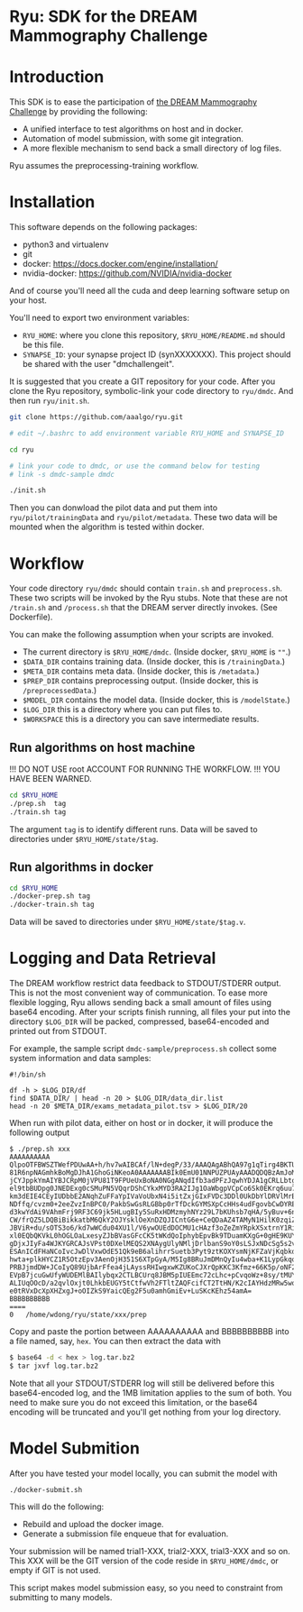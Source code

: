 Ryu: SDK for the DREAM Mammography Challenge
============================================

# Introduction

This SDK is to ease the participation of
[the DREAM Mammography Challenge](https://www.synapse.org/#!Synapse:syn4224222)
by providing the following:

- A unified interface to test algorithms on host and in docker.
- Automation of model submission, with some git integration.
- A more flexible mechanism to send back a small directory of log files.

Ryu assumes the preprocessing-training workflow.


# Installation

This software depends on the following packages:

- python3 and virtualenv
- git
- docker: https://docs.docker.com/engine/installation/
- nvidia-docker: https://github.com/NVIDIA/nvidia-docker

And of course you'll need all the cuda and deep learning software setup on your host.

You'll need to export two environment variables:

- `RYU_HOME`: where you clone this repository, `$RYU_HOME/README.md` should be this file.
- `SYNAPSE_ID`: your synapse project ID (synXXXXXXX). This project should be shared with the user "dmchallengeit". 

It is suggested that you create a GIT repository for your code.
After you clone the Ryu repository, symbolic-link your code directory to `ryu/dmdc`.
And then run `ryu/init.sh`.


```bash
git clone https://github.com/aaalgo/ryu.git

# edit ~/.bashrc to add environment variable RYU_HOME and SYNAPSE_ID

cd ryu

# link your code to dmdc, or use the command below for testing
# link -s dmdc-sample dmdc  

./init.sh
```

Then you can donwload the pilot data and put them into `ryu/pilot/trainingData`
and `ryu/pilot/metadata`.  These two data will be mounted when the algorithm
is tested within docker.

# Workflow

Your code directory `ryu/dmdc` should contain `train.sh` and `preprocess.sh`.
These two scripts will be invoked by the Ryu stubs. Note that these are not
`/train.sh` and `/process.sh` that the DREAM server directly invokes.
(See Dockerfile).

You can make the following assumption when your scripts are invoked.

- The current directory is `$RYU_HOME/dmdc`.  (Inside docker, `$RYU_HOME` is `""`.)
- `$DATA_DIR` contains training data. (Inside docker, this is `/trainingData`.)
- `$META_DIR` contains meta data. (Inside docker, this is `/metadata`.)
- `$PREP_DIR` contains preprocessing output. (Inside docker, this is `/preprocessedData`.)
- `$MODEL_DIR` contains the model data. (Inside docker, this is `/modelState`.)
- `$LOG_DIR` this is a directory where you can put files to.
- `$WORKSPACE` this is a directory you can save intermediate results.


## Run algorithms on host machine

!!! DO NOT USE root ACCOUNT FOR RUNNING THE WORKFLOW.
!!! YOU HAVE BEEN WARNED.


```bash
cd $RYU_HOME
./prep.sh  tag
./train.sh tag
```
The argument `tag` is to identify different runs.
Data will be saved to directories under `$RYU_HOME/state/$tag`.

## Run algorithms in docker
```bash
cd $RYU_HOME
./docker-prep.sh tag
./docker-train.sh tag
````
Data will be saved to directories under `$RYU_HOME/state/$tag.v`.


# Logging and Data Retrieval

The DREAM workflow restrict data feedback to STDOUT/STDERR output.
This is not the most convenient way of communication.  To ease
more flexible logging, Ryu allows sending back a small amount of
files using base64 encoding.
After your scripts finish running, all files your put into the
directory `$LOG_DIR` will be packed, compressed, base64-encoded
and printed out from STDOUT.

For example, the sample script `dmdc-sample/preprocess.sh`
collect some system information and data samples:
```
#!/bin/sh

df -h > $LOG_DIR/df
find $DATA_DIR/ | head -n 20 > $LOG_DIR/data_dir.list
head -n 20 $META_DIR/exams_metadata_pilot.tsv > $LOG_DIR/20
```

When run with pilot data, either on host or in docker, it will produce
the following output

```
$ ./prep.sh xxx
AAAAAAAAAA
QlpoOTFBWSZTWefPDUwAA+h/hv7wAIBCAf/lN+degP/33/AAAQAgABhQA97g1qTirg4BKTUaGUyE
81R6npNAGmhkBoMgDJhA1GhoGiNKeoA0AAAAAAABIk0EmU01NNPUZPUAyAAADQDQBzAmJoMJkyZM
jCYJppkYmAIYBJCRpM0jVPU81T9FPUeUxBoNA0NGgANqdIfb3adPFzJqwhYDJA1gCRLLbtgCFZkF
el9tbBUDpg0JNEDExg0cSMuPN5VQqrDShCYkxMYD3RA2IJg1OaWbgpVCpCo6Sk0EKrq6uu7KlGk2
km3dEIE4CEyIUDbbE2ANqhZuFFaYpIVaVoUbxN4i5itZxjGIxFVDc3DDl0UkDbYlDRVlMrBeNVMU
NDffq/cvzm0+2eeZvzInBPC0/PakbSwGsRLGBbp0rTfDckGYMSXpCcHHs4udFgovbCwDYREfGJmY
d3kwYdAi9VAhmFrj9RF3C69jk5HLugBIy5SuRxHDMzmyhNYz29L7bKUhsb7qHA/5yBuv+6nhRKJS
CW/frQZ5LDQBiBikkatbM6QkY2OJYsklOeXnDZQJICntG6e+CeQDaAZ4TAMyN1HilK0zqiZUaJO0
JBViR+du/sOTS3o6/kd7wWCdu04XU1l/V6ywOUEdDOCMU1cHAzf3oZeZmYRpkXSxtrnY1RisHku4
xl0EQbQKVkL0hOGLOaLxesyZJbBVasGFcCK5tWKdQoIphybEpvBk9TDuamKXgG+0gHE9KUYENLLB
gDjxJIyFa4WJKYGRCAJsVPst0DXelMEQS2XNAygUlyNMljDrlbanS9oY0sLSJxNDcSg5s2vcxyPA
ESAnICdFHaNCoIvcJwDlVxwOdE51Qk9eB6alihrrSuetb3Pyt9ztKOXYsmNjKFZaVjKqbkdGCufH
hwta+plkHYCZ1R5OtzEpv3AenOjH351S6XTpGyA/M5Ig8BRuJmDMnQyIu4wba+K1LypGkqqicsq6
PRBJjmdDW+JCoIyQ89UjbArFfea4jLAyssRHIwgxwKZUKoCJXrQpKKC3Kfmz+66K5p/oNF2Q1G1J
EVpB7jcuGwUfyWUDEMlBAIlybqx2CTLBCUrq8JBM5pIUEEmc72cLhc+pCvqoWz+8sy/tMUYMZdq3
ALIUqOOcD/a2qvlOxjt0LhkbEUGY5tCtfwVh2FTltZAQFcifCT2TtHN/K2cIAYHdzMRw5wqLWqKI
e0tRVxDcXpXHZxgJ+oOIZkS9YaicQEg2F5u0amhGmiEv+LuSKcKEhz54amA=
BBBBBBBBBB
====
0	/home/wdong/ryu/state/xxx/prep
```
 
Copy and paste the portion between AAAAAAAAAA and BBBBBBBBBB into 
a file named, say, `hex`.  You can then extract the data with
```bash
$ base64 -d < hex > log.tar.bz2
$ tar jxvf log.tar.bz2
```

Note that all your STDOUT/STDERR log will still be delivered before
this base64-encoded log, and the 1MB limitation applies to the sum of both.
You need to make sure you do not exceed this limitation, or the base64
encoding will be truncated and you'll get nothing from your log directory.


# Model Submition

After you have tested your model locally, you can submit the model with
```
./docker-submit.sh
```

This will do the following:
- Rebuild and upload the docker image.
- Generate a submission file enqueue that for evaluation.

Your submission will be named trial1-XXX, trial2-XXX, trial3-XXX and so on.
This XXX will be the GIT version of the code reside in `$RYU_HOME/dmdc`, or
empty if GIT is not used.

This script makes model submission easy, so you need to constraint from 
submitting to many models.




